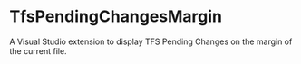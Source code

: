 TfsPendingChangesMargin
=======================

A Visual Studio extension to display TFS Pending Changes on the margin of the current file.

